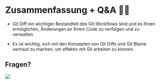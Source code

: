 # Zusammenfassung + Q&A 🧑‍🎓

- Git Diff ein wichtiger Bestandteil des Git-Workflows sind und es Ihnen ermöglichen, Änderungen an Ihrem Code zu verfolgen und zu verwalten. 

- Es ist wichtig, sich mit den Konzepten von Git Diffs und Git Blame vertraut zu machen, um effektiv mit Git arbeiten zu können.

## Fragen?

![](https://media.giphy.com/media/RNQeA7YCg5BXKppeCg/giphy.gif)
